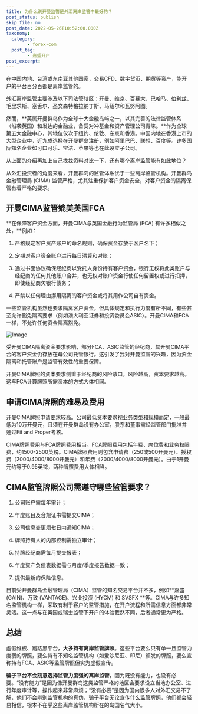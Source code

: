 ```yaml
---
title: 为什么说开曼监管是外汇离岸监管中最好的？
post_status: publish
skip_file: no
post_date: 2022-05-26T10:52:00.000Z
taxonomy:
  category:
        - forex-com
  post_tag:
        - 嘉盛开户
post_excerpt: 
---
```

在中国内地、台湾或东南亚其他国家，交易CFD、数字货币、期货等资产，能开户的平台百分百都是离岸监管的。

外汇离岸监管主要涉及以下司法管辖区：开曼、维京、百慕大、巴哈马、伯利兹、毛里求斯、塞舌尔、圣文森特格拉纳丁斯、马绍尔和瓦努阿图。

然而，**英属开曼群岛作为全球十大金融岛屿之一，以其完善的法律监管体系（沿袭英国）和发达的金融业，备受对冲基金和资产管理公司青睐。**作为全球第五大金融中心，其地位仅次于纽约、伦敦、东京和香港。中国内地在香港上市的大型企业中，近九成选择在开曼群岛注册，例如阿里巴巴、联想、百度等。许多国际知名企业如可口可乐、宝洁、苹果等也在此设立子公司。

从上面的介绍再加上自己找找资料对比一下，还有哪个离岸监管能有如此地位？

从外汇投资者的角度来看，开曼群岛的监管体系优于一些离岸监管机构。开曼群岛金融管理局 (CIMA) 监管严格，尤其注重保护客户资金安全，对客户资金的隔离保管有着严格的要求。

## 开曼CIMA监管媲美英国FCA

**在保障客户资金方面，开曼CIMA与英国金融行为监管局 (FCA) 有许多相似之处，**例如：

1. 严格规定客户资产账户的命名规则，确保资金存放于客户名下；

1. 定期对客户资金账户进行每日清算和对账；

1. 通过书面协议确保经纪商以受托人身份持有客户资金，银行无权将此类账户与经纪商的任何其他账户合并，也无权对账户资金行使任何留置权或进行扣押，即使经纪商欠银行债务；

1. 严禁以任何理由挪用隔离的客户资金或将其用作公司自有资金。

一些监管机构虽然也要求隔离客户资金，但具体规定和执行力度有所不同，有些甚至允许豁免隔离要求（例如澳大利亚证券和投资委员会ASIC）。开曼CIMA和FCA一样，不允许任何资金隔离豁免。

![Image](https://prod-files-secure.s3.us-west-2.amazonaws.com/39ed1227-6d7d-4570-be36-9ccd4a2c4241/bd849744-3fcb-4a37-8312-357962c8f065/image.png?X-Amz-Algorithm=AWS4-HMAC-SHA256&X-Amz-Content-Sha256=UNSIGNED-PAYLOAD&X-Amz-Credential=ASIAZI2LB466ZUCHCWR2%2F20250806%2Fus-west-2%2Fs3%2Faws4_request&X-Amz-Date=20250806T101400Z&X-Amz-Expires=3600&X-Amz-Security-Token=IQoJb3JpZ2luX2VjEDkaCXVzLXdlc3QtMiJGMEQCIDWF%2FXrM%2FUi5HaEroavg1b6XZyswOIqO4KvW4T0VphEiAiB0JKd6sERn3HSnC9L4DqgsYYIjxdHI%2FWm9vKV7ctAtJir%2FAwhyEAAaDDYzNzQyMzE4MzgwNSIMH%2FLMrzDhSIDCVY2PKtwDakCtPooODHxIHmy6%2FiMKFGlUGd7sr%2FE0y%2BTNIDWWmnQkQfleSlR12opT4Lo%2B%2F6XCTOcRps3RDf%2FA4pZwA9UKyMXowfU%2FAUu9BuNkF101yKPALZTNOwFiZ4DNHEScRgaGuPz9PqmVS%2F5f8VLjkdjzbuTekWCWgI5dRdFIA6BFiXmH4pUFznzGRns%2BHlX3MHq9NXngOMRQ7RSsTsRLWB7NeT4BrPH9yUeL7i0qeGYFruK3dDkgGiHhzfIn52xRH0JbgKWepKDOmspRchJarRTEESO6ijns3F5p5mQFDd3SiQ7mD0HuOo%2Bu3omjVQC5iwhY0eP9TO7qfLNFUUxMZ63peQx8UB7SgcwebcZBNMw5GnC%2Fm7vtm%2BjXx7JmsksU5j%2FzQ%2BqsLeDJz2VFOu%2Feafb7KHwbZ8E1vlV%2FlBrnWEWD725mcA0%2FB9DF96p3JbFw0C3n%2BADndiBfwEdOuyFciLlq5nZYdAiV%2FNaIxQdPFM6vqyHCK8NcsxWt5F90aib%2BJXZkF1NJtnLs5x9TeyvKvj2xhypAI39s3S%2BcldCPbOX9HF9eqZva5F5yU6b1lXwh2pk3gFBj6%2BRPCrWhoBiV9rPvPuNQC5He99bk9qHhzzvKUj5NN%2Fb%2BQJ%2FSQD6JoxUwiKTMxAY6pgH2kxxtJf21QCGcAL9BHvWB2wYeVzUrDZnizQ%2FxhOEu%2BmOJpb%2BZIjZ%2BaENhm0xsw2mxtAI5MmYMh3lLAJhe3Uaj1WhPuLfvhIExWBBNW%2FLgtsrimesMebO4Pa70dPk31xQgBlBoBeu%2FuyEb9o%2F4mtPC%2BY87iUyEl4gsk3cBrYUD9OLEsnOfR%2FAOIuQSvnNnJQp1kURYdDp5QkrgzZzzTNceZ2%2BP37Iv&X-Amz-Signature=0046262eed560899927ad8482653c53432e3fa3e0223e15606823d9374b126ef&X-Amz-SignedHeaders=host&x-amz-checksum-mode=ENABLED&x-id=GetObject)

受开曼CIMA隔离资金要求影响，部分FCA、ASIC监管的经纪商，其开曼CIMA平台的客户资金仍存放在母公司托管银行。这引发了我对开曼监管的兴趣，因为资金隔离和托管账户是监管有效性的重要保障。

开曼CIMA牌照的资本要求侧重于经纪商的风险敞口，风险越高，资本要求越高。这与FCA计算牌照所需资本的方式大体相同。

## **申请CIMA牌照的难易及费用**

开曼CIMA牌照申请要求较高。公司最低资本要求视业务类型和规模而定，一般最低为10万开曼元，且须在开曼群岛设有办公室，股东和董事需经监管部门批准并通过Fit and Proper考核。

CIMA牌照费用与FCA牌照费用相当。FCA牌照费用包括年费、席位费和业务权限费，约1500-2500英镑。CIMA牌照费用则包含申请费（250或500开曼元）、授权费（2000/4000/8000开曼元）和年费（2000/4000/8000开曼元）。由于1开曼元约等于0.95英镑，两种牌照费用大体相当。

## CIMA监管牌照公司需遵守哪些监管要求？

1. 公司账户需每年审计；

1. 年度账目及合规证书需提交CIMA；

1. 公司信息变更须七日内通知CIMA；

1. 牌照持有人的内部控制需独立审计；

1. 持牌经纪商需每月提交报表；

1. 年度资产负债表数据需与月度/季度报告数据一致；

1. 提供最新的保险信息。

目前受开曼群岛金融管理局（CIMA）监管的知名交易平台并不多，例如**嘉盛 (GAIN)、万致 (VANTAGE)、兴业投资 (HYCM) 和 SVSFX **等。CIMA与许多知名监管机构一样，采取有利于客户的监管措施，在开户流程和所需信息方面都非常灵活。这一点与在英国或瑞士监管下开户的体验截然不同，后者通常更为严格。

## 总结

虚假维权、跑路黑平台，**大多持有离岸监管牌照**。这些平台要么只有单一且监管力度弱的牌照，要么持有不知名监管机构（如爱沙尼亚、印尼）颁发的牌照，要么宣称持有FCA、ASIC等监管牌照但实为虚假宣传。

**骗子平台不会刻意选择监管力度强的离岸监管**，因为既没有能力，也没有必要。“没有能力”是因为像开曼群岛这类监管严格的地区会要求设立当地办公室、进行年度审计等，操作起来非常麻烦；“没有必要”是因为国内很多人对外汇交易不了解，他们不会辨别监管机构的真伪，骗子平台无论宣传什么监管牌照，他们都会轻易相信，根本不在乎这些离岸监管机构所在的岛国名气大小。